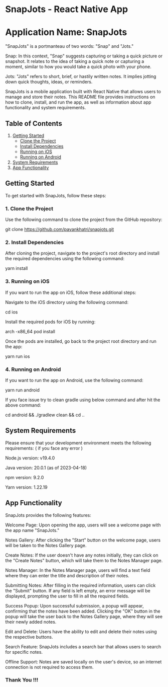 # SnapJots - React Native App

# Application Name: SnapJots 

"SnapJots" is a portmanteau of two words: "Snap" and "Jots."

Snap: In this context, "Snap" suggests capturing or taking a quick picture or snapshot. It relates to the idea of taking a quick note or capturing a moment, similar to how you would take a quick photo with your phone. 

Jots: "Jots" refers to short, brief, or hastily written notes. It implies jotting down quick thoughts, ideas, or reminders. 

SnapJots is a mobile application built with React Native that allows users to manage and store their notes. This README file provides instructions on how to clone, install, and run the app, as well as information about app functionality and system requirements.


## Table of Contents
1. [Getting Started](#getting-started)
    - [Clone the Project](#1-clone-the-project)
    - [Install Dependencies](#2-install-dependencies)
    - [Running on iOS](#3-running-on-ios)
    - [Running on Android](#4-running-on-android)
2. [System Requirements](#system-requirements)
3. [App Functionality](#app-functionality)

## Getting Started

To get started with SnapJots, follow these steps:

### 1. Clone the Project

Use the following command to clone the project from the GitHub repository:

git clone https://github.com/pavankhatri/snapjots.git 

### 2. Install Dependencies

After cloning the project, navigate to the project's root directory and install the required dependencies using the following command:

yarn install

### 3. Running on iOS

If you want to run the app on iOS, follow these additional steps:

Navigate to the iOS directory using the following command:

cd ios 

Install the required pods for iOS by running:

arch -x86_64 pod install

Once the pods are installed, go back to the project root directory and run the app:

yarn run ios

### 4. Running on Android

If you want to run the app on Android, use the following command:

yarn run android

If you face issue try to clean gradle using below command and after hit the above command:

cd android && ./gradlew clean && cd ..

## System Requirements

Please ensure that your development environment meets the following requirements: ( if you face any error )

Node.js version: v19.4.0

Java version: 20.0.1 (as of 2023-04-18)

npm version: 9.2.0

Yarn version: 1.22.19

## App Functionality

SnapJots provides the following features:

Welcome Page: 
Upon opening the app, users will see a welcome page with the app name "SnapJots."

Notes Gallery: 
After clicking the "Start" button on the welcome page, users will be taken to the Notes Gallery page.

Create Notes: 
If the user doesn't have any notes initially, they can click on the "Create Notes" button, which will take them to the Notes Manager page.

Notes Manager: 
In the Notes Manager page, users will find a text field where they can enter the title and description of their notes.

Submitting Notes: 
After filling in the required information, users can click the "Submit" button. If any field is left empty, an error message will be displayed, prompting the user to fill in all the required fields.

Success Popup: 
Upon successful submission, a popup will appear, confirming that the notes have been added. Clicking the "OK" button in the popup will take the user back to the Notes Gallery page, where they will see their newly added notes.

Edit and Delete: 
Users have the ability to edit and delete their notes using the respective buttons.

Search Feature: 
SnapJots includes a search bar that allows users to search for specific notes.

Offline Support: 
Notes are saved locally on the user's device, so an internet connection is not required to access them.

### Thank You !!!





















